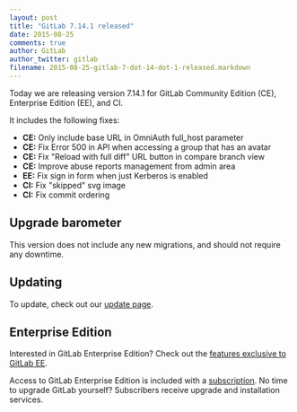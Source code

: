 ```yaml
---
layout: post
title: "GitLab 7.14.1 released"
date: 2015-08-25
comments: true
author: GitLab
author_twitter: gitlab
filename: 2015-08-25-gitlab-7-dot-14-dot-1-released.markdown
---
```


Today we are releasing version 7.14.1 for GitLab Community Edition (CE),
Enterprise Edition (EE), and CI.

It includes the following fixes:

- **CE:** Only include base URL in OmniAuth full_host parameter
- **CE:** Fix Error 500 in API when accessing a group that has an avatar
- **CE:** Fix "Reload with full diff" URL button in compare branch view
- **CE:** Improve abuse reports management from admin area
- **EE:** Fix sign in form when just Kerberos is enabled
- **CI:** Fix "skipped" svg image
- **CI:** Fix commit ordering

<!-- more -->

## Upgrade barometer

This version does not include any new migrations, and should not require any
downtime.

## Updating

To update, check out our [update page](https://about.gitlab.com/update).

## Enterprise Edition

Interested in GitLab Enterprise Edition?
Check out the [features exclusive to GitLab EE](http://about.gitlab.com/features/#enterprise).

Access to GitLab Enterprise Edition is included with a [subscription](http://www.gitlab.com/pricing).
No time to upgrade GitLab yourself?
Subscribers receive upgrade and installation services.

